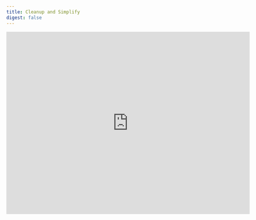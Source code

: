 ```yaml
---
title: Cleanup and Simplify
digest: false
---
```


<iframe width="640" height="480" src="https://www.youtube.com/embed/msE3diSPCo8?rel=0&amp;showinfo=0" frameborder="0" allowfullscreen></iframe>